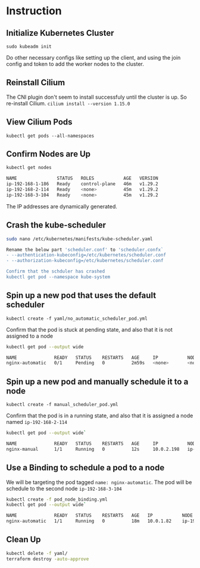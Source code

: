# Instruction

## Initialize Kubernetes Cluster

`sudo kubeadm init`

Do other necessary configs like setting up the client, and using the join config and token to add the worker nodes to the cluster.

## Reinstall Cilium

The CNI plugin don't seem to install successfuly until the cluster is up. So re-install Cilium.
`cilium install --version 1.15.0`

## View Cilium Pods

`kubectl get pods --all-namespaces`

## Confirm Nodes are Up

```bash
kubectl get nodes

NAME               STATUS   ROLES           AGE   VERSION
ip-192-168-1-186   Ready    control-plane   46m   v1.29.2
ip-192-168-2-114   Ready    <none>          45m   v1.29.2
ip-192-168-3-104   Ready    <none>          45m   v1.29.2
```

The IP addresses are dynamically generated.

## Crash the kube-scheduler

```bash
sudo nano /etc/kubernetes/manifests/kube-scheduler.yaml

Rename the below part 'scheduler.conf' to 'scheduler.confx`
- --authentication-kubeconfig=/etc/kubernetes/scheduler.conf
- --authorization-kubeconfig=/etc/kubernetes/scheduler.conf

Confirm that the schduler has crashed 
kubectl get pod --namespace kube-system
```

## Spin up a new pod that uses the default scheduler

`kubectl create -f yaml/no_automatic_scheduler_pod.yml`

Confirm that the pod is stuck at pending state, and also that it is not assigned to a node

```bash
kubectl get pod --output wide

NAME              READY   STATUS    RESTARTS   AGE     IP           NODE               NOMINATED NODE   READINESS GATES
nginx-automatic   0/1     Pending   0          2m59s   <none>       <none>             <none>           <none>
```

## Spin up a new pod and manually schedule it to a node

`kubectl create -f manual_scheduler_pod.yml`

Confirm that the pod is in a running state, and also that it is assigned a node named `ip-192-168-2-114`

```bash
kubectl get pod --output wide`

NAME              READY   STATUS    RESTARTS   AGE     IP           NODE               NOMINATED NODE   READINESS GATES
nginx-manual      1/1     Running   0          12s     10.0.2.198   ip-192-168-2-114   <none>           <none>
```

## Use a Binding to schedule a pod to a node

We will be targeting the pod tagged `name: nginx-automatic`.
The pod will be schedule to the second node `ip-192-168-3-104`

```bash
kubectl create -f pod_node_binding.yml
kubectl get pod --output wide`

NAME              READY   STATUS    RESTARTS   AGE   IP           NODE               NOMINATED NODE   READINESS GATES
nginx-automatic   1/1     Running   0          18m   10.0.1.82    ip-192-168-3-104   <none>           <none>
```

## Clean Up

```bash
kubectl delete -f yaml/
terraform destroy -auto-approve
```
